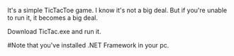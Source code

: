 It's a simple TicTacToe game.
I know it's not a big deal. But if you're unable to run it, it becomes a big deal.

Download TicTac.exe and run it.


#Note that you've installed .NET Framework in your pc.

